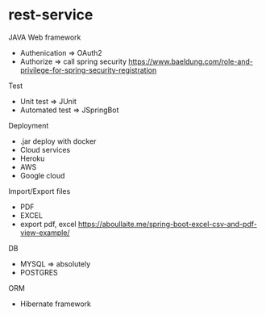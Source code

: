 # rest-service

JAVA Web framework

- Authenication => OAuth2
- Authorize => call spring security https://www.baeldung.com/role-and-privilege-for-spring-security-registration

Test
- Unit test => JUnit
- Automated test => JSpringBot

Deployment
- .jar deploy with docker
- Cloud services
- Heroku
- AWS
- Google cloud


Import/Export files
- PDF
- EXCEL
- export pdf, excel https://aboullaite.me/spring-boot-excel-csv-and-pdf-view-example/

DB
- MYSQL => absolutely
- POSTGRES

ORM
- Hibernate framework

